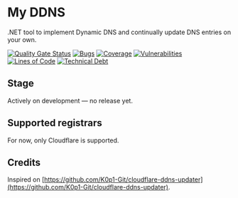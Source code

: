 # My DDNS

.NET tool to implement Dynamic DNS and continually update DNS entries on your own.

[![Quality Gate Status](https://sonarcloud.io/api/project_badges/measure?project=graduenz_my-ddns&metric=alert_status)](https://sonarcloud.io/summary/new_code?id=graduenz_my-ddns)
[![Bugs](https://sonarcloud.io/api/project_badges/measure?project=graduenz_my-ddns&metric=bugs)](https://sonarcloud.io/summary/new_code?id=graduenz_my-ddns)
[![Coverage](https://sonarcloud.io/api/project_badges/measure?project=graduenz_my-ddns&metric=coverage)](https://sonarcloud.io/summary/new_code?id=graduenz_my-ddns)
[![Vulnerabilities](https://sonarcloud.io/api/project_badges/measure?project=graduenz_my-ddns&metric=vulnerabilities)](https://sonarcloud.io/summary/new_code?id=graduenz_my-ddns)
[![Lines of Code](https://sonarcloud.io/api/project_badges/measure?project=graduenz_my-ddns&metric=ncloc)](https://sonarcloud.io/summary/new_code?id=graduenz_my-ddns)
[![Technical Debt](https://sonarcloud.io/api/project_badges/measure?project=graduenz_my-ddns&metric=sqale_index)](https://sonarcloud.io/summary/new_code?id=graduenz_my-ddns)

## Stage

Actively on development &horbar; no release yet.

## Supported registrars

For now, only Cloudflare is supported.

## Credits

Inspired on [https://github.com/K0p1-Git/cloudflare-ddns-updater](https://github.com/K0p1-Git/cloudflare-ddns-updater).
